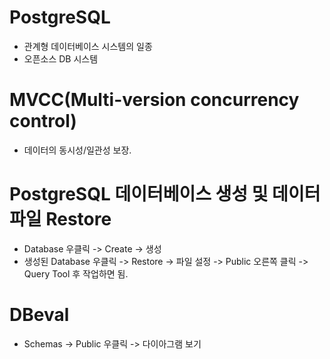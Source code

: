 # PostgreSQL
* 관계형 데이터베이스 시스템의 일종
* 오픈소스 DB 시스템

# MVCC(Multi-version concurrency control)
* 데이터의 동시성/일관성 보장.

# PostgreSQL 데이터베이스 생성 및 데이터 파일 Restore
* Database 우클릭 -> Create -> 생성
* 생성된 Database 우클릭 -> Restore -> 파일 설정 -> Public 오른쪽 클릭 -> Query Tool 후 작업하면 됨.

# DBeval
* Schemas -> Public 우클릭 -> 다이아그램 보기
